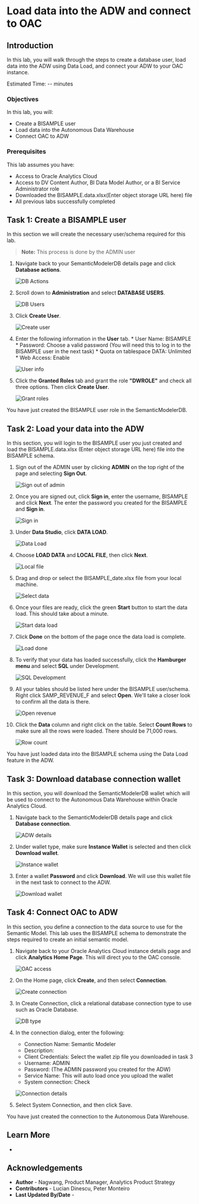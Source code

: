 # Load data into the ADW and connect to OAC

## Introduction

In this lab, you will walk through the steps to create a database user, load data into the ADW using Data Load, and connect your ADW to your OAC instance.

Estimated Time: -- minutes

### Objectives

In this lab, you will:
* Create a BISAMPLE user
* Load data into the Autonomous Data Warehouse
* Connect OAC to ADW

### Prerequisites

This lab assumes you have:
* Access to Oracle Analytics Cloud
* Access to DV Content Author, BI Data Model Author, or a BI Service Administrator role
* Downloaded the BISAMPLE.data.xlsx(Enter object storage URL here) file
* All previous labs successfully completed

## Task 1: Create a BISAMPLE user
In this section we will create the necessary user/schema required for this lab.

>**Note:** This process is done by the ADMIN user

1. Navigate back to your SemanticModelerDB details page and click **Database actions**.

	![DB Actions](./images/adw-details.png)

2. Scroll down to **Administration** and select **DATABASE USERS**.

	![DB Users](./images/db-users.png)

3. Click **Create User**.

	![Create user](./images/create-user.png)

4. Enter the following information in the **User** tab.
		* User Name: BISAMPLE
		* Password: Choose a valid password (You will need this to log in to the BISAMPLE user in the next task)
		* Quota on tablespace DATA: Unlimited
		* Web Access: Enable

	![User info](./images/user-info.png)

5. Click the **Granted Roles** tab and grant the role **"DWROLE"** and check all three options. Then click **Create User**.

	![Grant roles](./images/grant-roles.png)

You have just created the BISAMPLE user role in the SemanticModelerDB.

## Task 2: Load your data into the ADW
In this section, you will login to the BISAMPLE user you just created and load the BISAMPLE.data.xlsx (Enter object storage URL here) file into the BISAMPLE schema.

1. Sign out of the ADMIN user by clicking **ADMIN** on the top right of the page and selecting **Sign Out**.

	![Sign out of admin](./images/sign-out-admin.png)

2. Once you are signed out, click **Sign in**, enter the username, BISAMPLE and click **Next**. The enter the password you created for the BISAMPLE and **Sign in**.

	![Sign in](./images/sign-in.png)

3. Under **Data Studio**, click **DATA LOAD**.

	![Data Load](./images/data-load.png)

4. Choose **LOAD DATA** and **LOCAL FILE**, then click **Next**.

	![Local file](./images/local-file.png)

4. Drag and drop or select the BISAMPLE_date.xlsx file from your local machine.

	![Select data](./images/select-data.png)

5. Once your files are ready, click the green **Start** button to start the data load. This should take about a minute.

	![Start data load](./images/start-load.png)

6. Click **Done** on the bottom of the page once the data load is complete.

	![Load done](./images/load-done.png)

7. To verify that your data has loaded successfully, click the **Hamburger menu** and select **SQL** under Development.

	![SQL Development](./images/sql.png)

8. All your tables should be listed here under the BISAMPLE user/schema. Right click SAMP_REVENUE_F and select **Open**. We'll take a closer look to confirm all the data is there.

	![Open revenue](./images/open-revenue.png)

9. Click the **Data** column and right click on the table. Select **Count Rows** to make sure all the rows were loaded. There should be 71,000 rows.

	![Row count](./images/row-count.png)

You have just loaded data into the BISAMPLE schema using the Data Load feature in the ADW.

## Task 3: Download database connection wallet
In this section, you will download the SemanticModelerDB wallet which will be used to connect to the Autonomous Data Warehouse within Oracle Analytics Cloud.

1. Navigate back to the SemanticModelerDB details page and click **Database connection**.

	![ADW details](./images/adw-details.png)

2. Under wallet type, make sure **Instance Wallet** is selected and then click **Download wallet**.

	![Instance wallet](./images/instance-wallet.png)

3. Enter a wallet **Password** and click **Download**. We will use this wallet file in the next task to connect to the ADW.

	![Download wallet](./images/download-wallet.png)

## Task 4: Connect OAC to ADW
In this section, you define a connection to the data source to use for the Semantic Model. This lab uses the BISAMPLE schema to demonstrate the steps required to create an initial semantic model.

1. Navigate back to your Oracle Analytics Cloud instance details page and click **Analytics Home Page**. This will direct you to the OAC console.

	![OAC access](images/access-oac.png)

2. On the Home page, click **Create**, and then select **Connection**.

	![Create connection](./images/create-connection.png)

3. In Create Connection, click a relational database connection type to use such as Oracle Database.

	![DB type](./images/db-type.png)

4. In the connection dialog, enter the following:

	* Connection Name: Semantic Modeler
	* Description:
	* Client Credentials: Select the wallet zip file you downloaded in task 3
	* Username: ADMIN
	* Password: (The ADMIN password you created for the ADW)
	* Service Name: This will auto load once you upload the wallet
	* System connection: Check

	![Connection details](./images/connection-details.png)

5. Select System Connection, and then click Save.

You have just created the connection to the Autonomous Data Warehouse.

## Learn More
*

## Acknowledgements
* **Author** - Nagwang, Product Manager, Analytics Product Strategy
* **Contributors** -  Lucian Dinescu, Peter Monteiro
* **Last Updated By/Date** -
